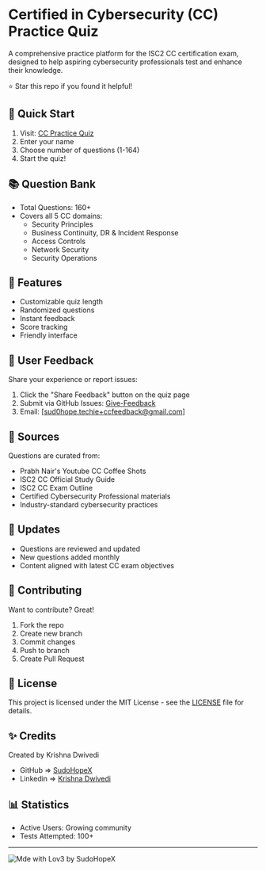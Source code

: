 # Certified in Cybersecurity (CC) Practice Quiz

A comprehensive practice platform for the ISC2 CC certification exam, designed to help aspiring cybersecurity professionals test and enhance their knowledge.

<p>⭐ Star this repo if you found it helpful!</p>

## 🚀 Quick Start
1. Visit: [CC Practice Quiz](https://sudohopex.github.io/cc-practice-quiz/)
2. Enter your name
3. Choose number of questions (1-164)
4. Start the quiz!

## 📚 Question Bank
- Total Questions: 160+
- Covers all 5 CC domains:
  - Security Principles
  - Business Continuity, DR & Incident Response
  - Access Controls
  - Network Security
  - Security Operations

## 🎯 Features
- Customizable quiz length
- Randomized questions
- Instant feedback
- Score tracking
- Friendly interface


## 💬 User Feedback
Share your experience or report issues:
1. Click the "Share Feedback" button on the quiz page
2. Submit via GitHub Issues: [Give-Feedback](https://github.com/sudohopex/cc-practice-quiz/issues/new?title=Feedback+@cc_practice_quiz&body=@sudohopex[Krishna+Dwivedi]%0A)
3. Email: [sud0hope.techie+ccfeedback@gmail.com]

## 📖 Sources
Questions are curated from:
- Prabh Nair's Youtube CC Coffee Shots
- ISC2 CC Official Study Guide
- ISC2 CC Exam Outline
- Certified Cybersecurity Professional materials
- Industry-standard cybersecurity practices


## 🔄 Updates
- Questions are reviewed and updated
- New questions added monthly
- Content aligned with latest CC exam objectives


## 🤝 Contributing
Want to contribute? Great!
1. Fork the repo
2. Create new branch
3. Commit changes 
4. Push to branch 
5. Create Pull Request

## 📝 License
This project is licensed under the MIT License - see the [LICENSE](LICENSE) file for details.

## ✨ Credits
Created by Krishna Dwivedi
- GitHub => [SudoHopeX](https://sudohopex.github.io/)
- Linkedin => [Krishna Dwivedi](https://linkedin.com/in/dkrishna0124)


## 📊 Statistics
- Active Users: Growing community
- Tests Attempted: 100+

<!--
- Average Success Rate: 75%
-->

---

![Mde with Lov3 by SudoHopeX](https://hope.is-a.dev/img/made-with-love-by-sudohopex.png)
